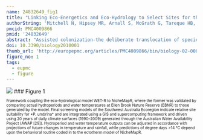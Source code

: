 ```yaml
---
name: 24832649_fig1
title: "Linking Eco-Energetics and Eco-Hydrology to Select Sites for the Assisted Colonization of Australia's Rarest Reptile."
authorString: 'Mitchell N, Hipsey MR, Arnall S, McGrath G, Tareque HB, Kuchling G, Vogwill R, Sivapalan M, Porter WP, Kearney MR.'
pmcid: PMC4009866
pmid: '24832649'
abstract: "Assisted colonization-the deliberate translocation of species from unsuitable to suitable regions-is a controversial management tool that aims to prevent the extinction of populations that are unable to migrate in response to climate change or to survive in situ. The identification of suitable translocation sites is therefore a pressing issue. Correlative species distribution models, which are based on occurrence data, are of limited use for site selection for species with historically restricted distributions. In contrast, mechanistic species distribution models hold considerable promise in selecting translocation sites. Here we integrate ecoenergetic and hydrological models to assess the longer-term suitability of the current habitat of one of the world's rarest chelonians, the Critically Endangered Western Swamp Tortoise (Psuedemydura umbrina). Our coupled model allows us to understand the interaction between thermal and hydric constraints on the foraging window of tortoises, based on hydrological projections of its current habitat. The process can then be repeated across a range of future climates to identify regions that would fall within the tortoise's thermodynamic niche. The predictions indicate that climate change will result in reduced hydroperiods for the tortoises. However, under some climate change scenarios, habitat suitability may remain stable or even improve due to increases in the heat budget. We discuss how our predictions can be integrated with energy budget models that can capture the consequences of these biophysical constraints on growth, reproduction and body condition."
doi: 10.3390/biology2010001
thumb_url: 'http://europepmc.org/articles/PMC4009866/bin/biology-02-00001-g001.gif'
figure_no: 1
tags:
  - eupmc
  - figure
---
```

<img src='http://europepmc.org/articles/PMC4009866/bin/biology-02-00001-g001.jpg' style='max-height: 300px'>
### Figure 1
<p style='font-size: 10px;'>Framework coupling the eco-hydrological model WET-R to NicheMapR, where the former was validated by comparing actual hydroperiods and water temperatures at Ellen Brook Nature Reserve (EBNR) to those generated by the model. Final screening models of the Southwest Australia Ecoregion indicate relative site suitability for *P. umbrina* and are integrated using a GIS and supercomputing framework and driven using 20 years of daily climate surfaces (1990–2009) generated through the Australian Water Availability Project (AWAP [<xref rid="B29-biology-02-00001" ref-type="bibr">29</xref>]). Hydroperiod and water temperature outputs can be adjusted in accordance with projections of future changes in temperature and rainfall, while predictions of degree days &gt;14 °C depend upon the behavioral routine coded in to the ectotherm model of NicheMapR.</p>